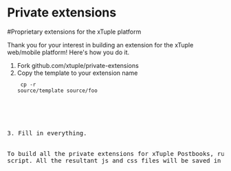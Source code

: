 Private extensions
=================

#Proprietary extensions for the xTuple platform

Thank you for your interest in building an extension for the xTuple web/mobile platform!
Here's how you do it.

1. Fork github.com/xtuple/private-extensions
2. Copy the template to your extension name
<code><pre>
  cp -r source/template source/foo
<pre></code>
3. Fill in everything.


To build all the private extensions for xTuple Postbooks, run the ./tools/buildExtensions.sh 
script. All the resultant js and css files will be saved in the builds/ directory
